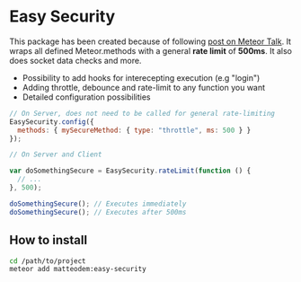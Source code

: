 Easy Security
====================

This package has been created because of following [post on Meteor Talk](https://groups.google.com/forum/#!topic/meteor-talk/XyYhi8ZMgd8).
It wraps all defined Meteor.methods with a general __rate limit__ of __500ms__. It also does socket data checks and more. 

* Possibility to add hooks for interecepting execution (e.g "login")
* Adding throttle, debounce and rate-limit to any function you want
* Detailed configuration possibilities

```javascript
// On Server, does not need to be called for general rate-limiting
EasySecurity.config({
  methods: { mySecureMethod: { type: "throttle", ms: 500 } }
});
```

```javascript
// On Server and Client

var doSomethingSecure = EasySecurity.rateLimit(function () {
  // ...
}, 500);

doSomethingSecure(); // Executes immediately
doSomethingSecure(); // Executes after 500ms

```

## How to install

```sh
cd /path/to/project
meteor add matteodem:easy-security
```
